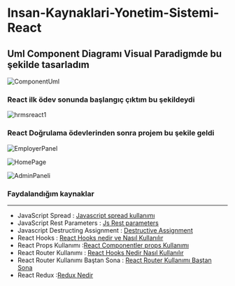 # Insan-Kaynaklari-Yonetim-Sistemi-React
## Uml Component Diagramı Visual Paradigmde bu şekilde tasarladım

![ComponentUml](https://user-images.githubusercontent.com/74687192/121379406-a9e53380-c94c-11eb-9c78-d8b802f1484e.PNG)


### React ilk ödev sonunda başlangıç çıktım bu şekildeydi
![hrmsreact1](https://user-images.githubusercontent.com/74687192/121377703-3bec3c80-c94b-11eb-8710-32e3e54d4f5c.PNG)

### React Doğrulama ödevlerinden sonra projem bu şekile geldi
![EmployerPanel](https://user-images.githubusercontent.com/74687192/122265058-f72f4b00-cee0-11eb-928f-0a80d0de5351.PNG)

![HomePage](https://user-images.githubusercontent.com/74687192/122265067-f8f90e80-cee0-11eb-9b68-f1b05f79f021.PNG)

![AdminPaneli](https://user-images.githubusercontent.com/74687192/122265076-fb5b6880-cee0-11eb-9695-ffc986ca1780.PNG)

### Faydalandığım kaynaklar
---
- JavaScript Spread : [Javascript spread kullanımı](https://muratdogan.medium.com/sen-javascriptin-bir-lütfusun-spread-operatör-extended-version-fa5de70beaeb)
- JavaScript Rest Parameters : [Js Rest parameters](https://thrkardak.medium.com/javascript-harikaları-1-rest-parameters-7ba6ddcf6874)
- Javascript Destructing Assignment : [Destructive Assignment](https://thrkardak.medium.com/javascript-harikaları-3-destructuring-assignment-64cbb9fe3355)
- React Hooks : [React Hooks nedir ve Nasıl Kullanılır](https://devnot.com/2018/react-hooks-nedir-ve-nasil-kullanilir/)
- React Props Kullanımı :[React Componentler props Kullanımı](https://medium.com/kodcular/react-componentleri-arası-prop-geçişi-a1462ddeac52)
- React Router Kullanımı : [React Hooks Nedir Nasıl Kullanılır](https://www.anatoliacode.com/blog/react-router-nedir-nasil-kullanilir)
- React Router Kullanımı Baştan Sona : [React Router Kullanımı Baştan Sona](https://ysoftaoglu.com/post/redux-nedir-nasil-kullanilir/)
- React Redux  :[Redux Nedir](https://devnot.com/2018/redux-nedir/)
